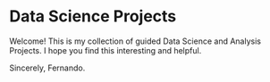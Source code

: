 # Data Science Projects
Welcome!
This is my collection of guided Data Science and Analysis Projects. I hope you find this interesting and helpful. 

Sincerely, 
Fernando.
